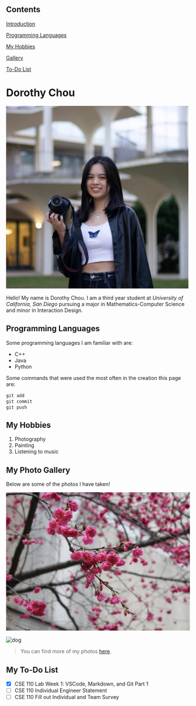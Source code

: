 ## Contents
[Introduction](https://github.com/dorothyychou/CSE110_LAB1/blob/main/index.md#dorothy-chou)

[Programming Languages](https://github.com/dorothyychou/CSE110_LAB1/blob/main/index.md#programming-languages)

[My Hobbies](https://github.com/dorothyychou/CSE110_LAB1/blob/main/index.md#my-hobbies)

[Gallery](https://github.com/dorothyychou/CSE110_LAB1/blob/main/index.md#my-photo-gallery)

[To-Do List](https://github.com/dorothyychou/CSE110_LAB1/blob/main/index.md#my-to-do-list)

# Dorothy Chou
![profile pic](./images/me.jpg)

Hello! My name is Dorothy Chou. I am a third year student at *University of California, San Diego* pursuing a major in Mathematics-Computer Science and minor in Interaction Design.

## Programming Languages
Some programming languages I am familiar with are:
- C++
- Java
- Python
  
Some commands that were used the most often in the creation this page are:
```
git add
git commit
git push
```

## My Hobbies
1. Photography
2. Painting
3. Listening to music

## My Photo Gallery
Below are some of the photos I have taken!

![flowers](./images/flowers.jpg)

![dog](./images/dog.JPG)

> You can find more of my photos [here](https://drive.google.com/drive/folders/1tk9fyCEyBG6v6qxBOdTR9YR4Tp2Bj06-?usp=sharing).


## My To-Do List
- [x] CSE 110 Lab Week 1: VSCode, Markdown, and Git Part 1
- [ ] CSE 110 Individual Engineer Statement
- [ ] CSE 110 Fill out Individual and Team Survey